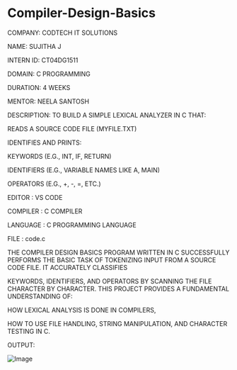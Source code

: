 # Compiler-Design-Basics

COMPANY: CODTECH IT SOLUTIONS

NAME: SUJITHA J

INTERN ID: CT04DG1511

DOMAIN: C PROGRAMMING

DURATION: 4 WEEKS

MENTOR: NEELA SANTOSH

DESCRIPTION: TO BUILD A SIMPLE LEXICAL ANALYZER IN C THAT:

READS A SOURCE CODE FILE (MYFILE.TXT)

IDENTIFIES AND PRINTS:

KEYWORDS (E.G., INT, IF, RETURN)

IDENTIFIERS (E.G., VARIABLE NAMES LIKE A, MAIN)

OPERATORS (E.G., +, -, =, ETC.)

EDITOR : VS CODE

COMPILER : C COMPILER

LANGUAGE : C PROGRAMMING LANGUAGE

FILE : code.c

THE COMPILER DESIGN BASICS PROGRAM WRITTEN IN C SUCCESSFULLY PERFORMS THE BASIC TASK OF TOKENIZING INPUT FROM A SOURCE CODE FILE. IT ACCURATELY CLASSIFIES 

KEYWORDS, IDENTIFIERS, AND OPERATORS BY SCANNING THE FILE CHARACTER BY CHARACTER. THIS PROJECT PROVIDES A FUNDAMENTAL UNDERSTANDING OF:

HOW LEXICAL ANALYSIS IS DONE IN COMPILERS,

HOW TO USE FILE HANDLING, STRING MANIPULATION, AND CHARACTER TESTING IN C.

OUTPUT:

![Image](https://github.com/user-attachments/assets/96b9b8d8-6e87-4b44-a373-3d25331076b4)
